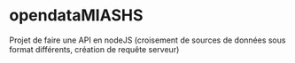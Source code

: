 # opendataMIASHS
Projet de faire une API en nodeJS (croisement de sources de données sous format différents, création de requête serveur) 
